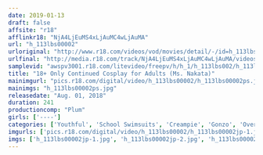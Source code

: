 ```yaml
---
date: 2019-01-13
draft: false
affsite: "r18"
afflinkr18: "NjA4LjEuMS4xLjAuMC4wLjAuMA"
url: "h_113lbs00002"
urloriginal: "http://www.r18.com/videos/vod/movies/detail/-/id=h_113lbs00002"
urlfinal: "http://media.r18.com/track/NjA4LjEuMS4xLjAuMC4wLjAuMA/videos/vod/movies/detail/-/id=h_113lbs00002"
samplevid: "awspv3001.r18.com/litevideo/freepv/h/h_1/h_113lbs002/h_113lbs002_dmb_w.mp4"
title: "18+ Only Continued Cosplay for Adults (Ms. Nakata)"
mainimgurl: "pics.r18.com/digital/video/h_113lbs00002/h_113lbs00002ps.jpg"
mainimgs: "h_113lbs00002ps.jpg"
releasedate: "Aug. 01, 2018"
duration: 241
productioncomp: "Plum"
girls: ['----']
categories: ['Youthful', 'School Swimsuits', 'Creampie', 'Gonzo', 'Over 4 Hours']
imgurls: ['pics.r18.com/digital/video/h_113lbs00002/h_113lbs00002jp-1.jpg', 'pics.r18.com/digital/video/h_113lbs00002/h_113lbs00002jp-2.jpg', 'pics.r18.com/digital/video/h_113lbs00002/h_113lbs00002jp-3.jpg', 'pics.r18.com/digital/video/h_113lbs00002/h_113lbs00002jp-4.jpg', 'pics.r18.com/digital/video/h_113lbs00002/h_113lbs00002jp-5.jpg', 'pics.r18.com/digital/video/h_113lbs00002/h_113lbs00002jp-6.jpg', 'pics.r18.com/digital/video/h_113lbs00002/h_113lbs00002jp-7.jpg', 'pics.r18.com/digital/video/h_113lbs00002/h_113lbs00002jp-8.jpg', 'pics.r18.com/digital/video/h_113lbs00002/h_113lbs00002jp-9.jpg', 'pics.r18.com/digital/video/h_113lbs00002/h_113lbs00002jp-10.jpg', 'pics.r18.com/digital/video/h_113lbs00002/h_113lbs00002jp-11.jpg', 'pics.r18.com/digital/video/h_113lbs00002/h_113lbs00002jp-12.jpg', 'pics.r18.com/digital/video/h_113lbs00002/h_113lbs00002jp-13.jpg', 'pics.r18.com/digital/video/h_113lbs00002/h_113lbs00002jp-14.jpg', 'pics.r18.com/digital/video/h_113lbs00002/h_113lbs00002jp-15.jpg', 'pics.r18.com/digital/video/h_113lbs00002/h_113lbs00002jp-16.jpg', 'pics.r18.com/digital/video/h_113lbs00002/h_113lbs00002jp-17.jpg', 'pics.r18.com/digital/video/h_113lbs00002/h_113lbs00002jp-18.jpg', 'pics.r18.com/digital/video/h_113lbs00002/h_113lbs00002jp-19.jpg', 'pics.r18.com/digital/video/h_113lbs00002/h_113lbs00002jp-20.jpg']
imgs: ['h_113lbs00002jp-1.jpg', 'h_113lbs00002jp-2.jpg', 'h_113lbs00002jp-3.jpg', 'h_113lbs00002jp-4.jpg', 'h_113lbs00002jp-5.jpg', 'h_113lbs00002jp-6.jpg', 'h_113lbs00002jp-7.jpg', 'h_113lbs00002jp-8.jpg', 'h_113lbs00002jp-9.jpg', 'h_113lbs00002jp-10.jpg', 'h_113lbs00002jp-11.jpg', 'h_113lbs00002jp-12.jpg', 'h_113lbs00002jp-13.jpg', 'h_113lbs00002jp-14.jpg', 'h_113lbs00002jp-15.jpg', 'h_113lbs00002jp-16.jpg', 'h_113lbs00002jp-17.jpg', 'h_113lbs00002jp-18.jpg', 'h_113lbs00002jp-19.jpg', 'h_113lbs00002jp-20.jpg']
---
```

